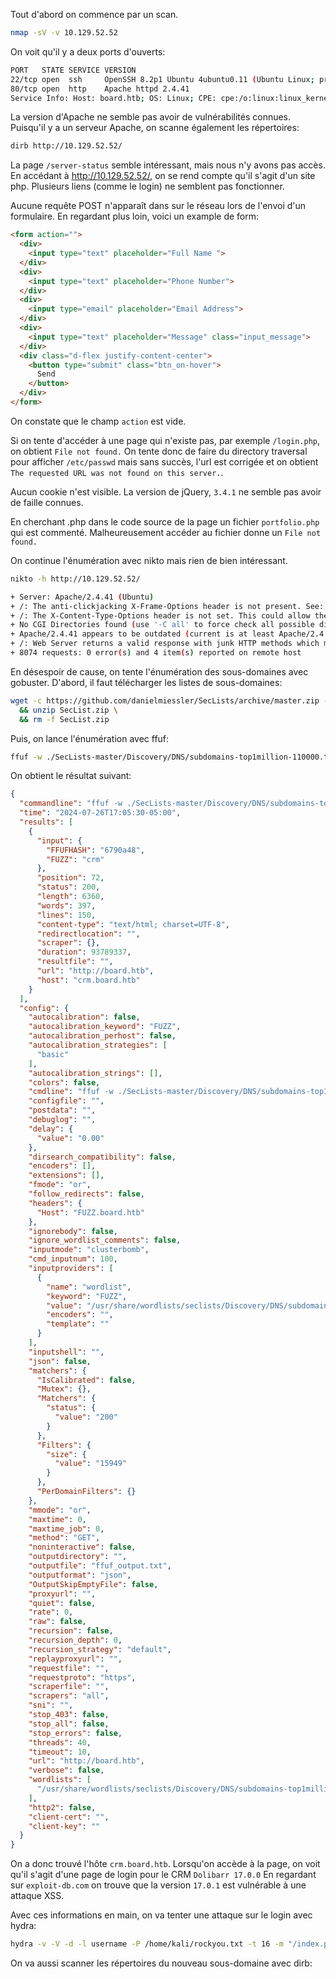 Tout d'abord on commence par un scan.
```bash
nmap -sV -v 10.129.52.52
```

On voit qu'il y a deux ports d'ouverts:
```bash
PORT   STATE SERVICE VERSION
22/tcp open  ssh     OpenSSH 8.2p1 Ubuntu 4ubuntu0.11 (Ubuntu Linux; protocol 2.0)
80/tcp open  http    Apache httpd 2.4.41
Service Info: Host: board.htb; OS: Linux; CPE: cpe:/o:linux:linux_kernel
```

La version d'Apache ne semble pas avoir de vulnérabilités connues.
Puisqu'il y a un serveur Apache, on scanne également les répertoires:
```bash
dirb http://10.129.52.52/
```
La page `/server-status` semble intéressant, mais nous n'y avons pas accès.
En accédant à http://10.129.52.52/, on se rend compte qu'il s'agit d'un site php.
Plusieurs liens (comme le login) ne semblent pas fonctionner.

Aucune requête POST n'apparaît dans sur le réseau lors de l'envoi d'un formulaire.
En regardant plus loin, voici un example de form:
```html
<form action="">
  <div>
    <input type="text" placeholder="Full Name ">
  </div>
  <div>
    <input type="text" placeholder="Phone Number">
  </div>
  <div>
    <input type="email" placeholder="Email Address">
  </div>
  <div>
    <input type="text" placeholder="Message" class="input_message">
  </div>
  <div class="d-flex justify-content-center">
    <button type="submit" class="btn_on-hover">
      Send
    </button>
  </div>
</form>
```
On constate que le champ `action` est vide.

Si on tente d'accéder à une page qui n'existe pas, par exemple `/login.php`, on obtient `File not found.`
On tente donc de faire du directory traversal pour afficher `/etc/passwd` mais sans succès, l'url est corrigée et on obtient `The requested URL was not found on this server.`.

Aucun cookie n'est visible.
La version de jQuery, `3.4.1` ne semble pas avoir de faille connues.

En cherchant .php dans le code source de la page un fichier `portfolio.php` qui est commenté.
Malheureusement accéder au fichier donne un `File not found.`

On continue l'énumération avec nikto mais rien de bien intéressant.
```bash
nikto -h http://10.129.52.52/

+ Server: Apache/2.4.41 (Ubuntu)
+ /: The anti-clickjacking X-Frame-Options header is not present. See: https://developer.mozilla.org/en-US/docs/Web/HTTP/Headers/X-Frame-Options
+ /: The X-Content-Type-Options header is not set. This could allow the user agent to render the content of the site in a different fashion to the MIME type. See: https://www.netsparker.com/web-vulnerability-scanner/vulnerabilities/missing-content-type-header/
+ No CGI Directories found (use '-C all' to force check all possible dirs)
+ Apache/2.4.41 appears to be outdated (current is at least Apache/2.4.54). Apache 2.2.34 is the EOL for the 2.x branch.
+ /: Web Server returns a valid response with junk HTTP methods which may cause false positives.
+ 8074 requests: 0 error(s) and 4 item(s) reported on remote host
```

En désespoir de cause, on tente l'énumération des sous-domaines avec gobuster.
D'abord, il faut télécharger les listes de sous-domaines:
```bash
wget -c https://github.com/danielmiessler/SecLists/archive/master.zip -O SecList.zip \
  && unzip SecList.zip \
  && rm -f SecList.zip
```

Puis, on lance l'énumération avec ffuf:
```bash
ffuf -w ./SecLists-master/Discovery/DNS/subdomains-top1million-110000.txt -u http://board.htb -H "Host: FUZZ.board.htb" -mc 200 -fs 15949 -o ffuf_output.json -of json
```
On obtient le résultat suivant:

```json
{
  "commandline": "ffuf -w ./SecLists-master/Discovery/DNS/subdomains-top1million-110000.txt -u http://board.htb -H Host: FUZZ.board.htb -mc 200 -fs 15949 -o ffuf_output.txt -of json",
  "time": "2024-07-26T17:05:30-05:00",
  "results": [
    {
      "input": {
        "FFUFHASH": "6790a48",
        "FUZZ": "crm"
      },
      "position": 72,
      "status": 200,
      "length": 6360,
      "words": 397,
      "lines": 150,
      "content-type": "text/html; charset=UTF-8",
      "redirectlocation": "",
      "scraper": {},
      "duration": 93789337,
      "resultfile": "",
      "url": "http://board.htb",
      "host": "crm.board.htb"
    }
  ],
  "config": {
    "autocalibration": false,
    "autocalibration_keyword": "FUZZ",
    "autocalibration_perhost": false,
    "autocalibration_strategies": [
      "basic"
    ],
    "autocalibration_strings": [],
    "colors": false,
    "cmdline": "ffuf -w ./SecLists-master/Discovery/DNS/subdomains-top1million-110000.txt -u http://board.htb -H Host: FUZZ.board.htb -mc 200 -fs 15949 -o ffuf_output.txt -of json",
    "configfile": "",
    "postdata": "",
    "debuglog": "",
    "delay": {
      "value": "0.00"
    },
    "dirsearch_compatibility": false,
    "encoders": [],
    "extensions": [],
    "fmode": "or",
    "follow_redirects": false,
    "headers": {
      "Host": "FUZZ.board.htb"
    },
    "ignorebody": false,
    "ignore_wordlist_comments": false,
    "inputmode": "clusterbomb",
    "cmd_inputnum": 100,
    "inputproviders": [
      {
        "name": "wordlist",
        "keyword": "FUZZ",
        "value": "/usr/share/wordlists/seclists/Discovery/DNS/subdomains-top1million-110000.txt",
        "encoders": "",
        "template": ""
      }
    ],
    "inputshell": "",
    "json": false,
    "matchers": {
      "IsCalibrated": false,
      "Mutex": {},
      "Matchers": {
        "status": {
          "value": "200"
        }
      },
      "Filters": {
        "size": {
          "value": "15949"
        }
      },
      "PerDomainFilters": {}
    },
    "mmode": "or",
    "maxtime": 0,
    "maxtime_job": 0,
    "method": "GET",
    "noninteractive": false,
    "outputdirectory": "",
    "outputfile": "ffuf_output.txt",
    "outputformat": "json",
    "OutputSkipEmptyFile": false,
    "proxyurl": "",
    "quiet": false,
    "rate": 0,
    "raw": false,
    "recursion": false,
    "recursion_depth": 0,
    "recursion_strategy": "default",
    "replayproxyurl": "",
    "requestfile": "",
    "requestproto": "https",
    "scraperfile": "",
    "scrapers": "all",
    "sni": "",
    "stop_403": false,
    "stop_all": false,
    "stop_errors": false,
    "threads": 40,
    "timeout": 10,
    "url": "http://board.htb",
    "verbose": false,
    "wordlists": [
      "/usr/share/wordlists/seclists/Discovery/DNS/subdomains-top1million-110000.txt"
    ],
    "http2": false,
    "client-cert": "",
    "client-key": ""
  }
}
```

On a donc trouvé l'hôte `crm.board.htb`.
Lorsqu'on accède à la page, on voit qu'il s'agit d'une page de login pour le CRM `Dolibarr 17.0.0`
En regardant sur `exploit-db.com` on trouve que la version `17.0.1` est vulnérable à une attaque XSS.

Avec ces informations en main, on va tenter une attaque sur le login avec hydra:
```bash
hydra -v -V -d -l username -P /home/kali/rockyou.txt -t 16 -m "/index.php?mainmenu=home:cont1=^PASS^&bogus=&submit=Log+in:F=incorrect" http-post-form:/crm.board.htb
```

On va aussi scanner les répertoires du nouveau sous-domaine avec dirb:
```bash
```

